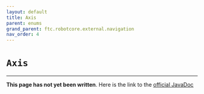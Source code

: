 ```yaml
---
layout: default
title: Axis
parent: enums
grand_parent: ftc.robotcore.external.navigation
nav_order: 4
---
```

# `Axis`
---
**This page has not yet been written**. Here is the link to the [official JavaDoc](https://ftctechnh.github.io/ftc_app/doc/javadoc/org/firstinspires/ftc/robotcore/external/navigation/Axis.html)
        
